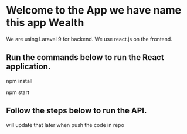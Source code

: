 # Welcome to the App we have name this app Wealth 

We are using Laravel 9 for backend. We use react.js on the frontend.

## Run the commands below to run the React application.

npm install

npm start

## Follow the steps below to run the API.
will update that later when push the code in repo
